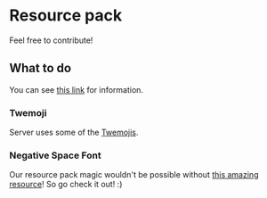 # Resource pack
Feel free to contribute!

## What to do
You can see [this link](https://github.com/SoSeDiK-Universe/Resource-pack/projects/1) for information.

### Twemoji
Server uses some of the [Twemojis](https://twemoji.twitter.com/).

### Negative Space Font
Our resource pack magic wouldn't be possible without [this amazing resource](https://github.com/AmberWat/NegativeSpaceFont)! So go check it out! :)
